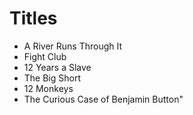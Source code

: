 # Titles

- A River Runs Through It
- Fight Club
- 12 Years a Slave
- The Big Short
- 12 Monkeys
- The Curious Case of Benjamin Button"
